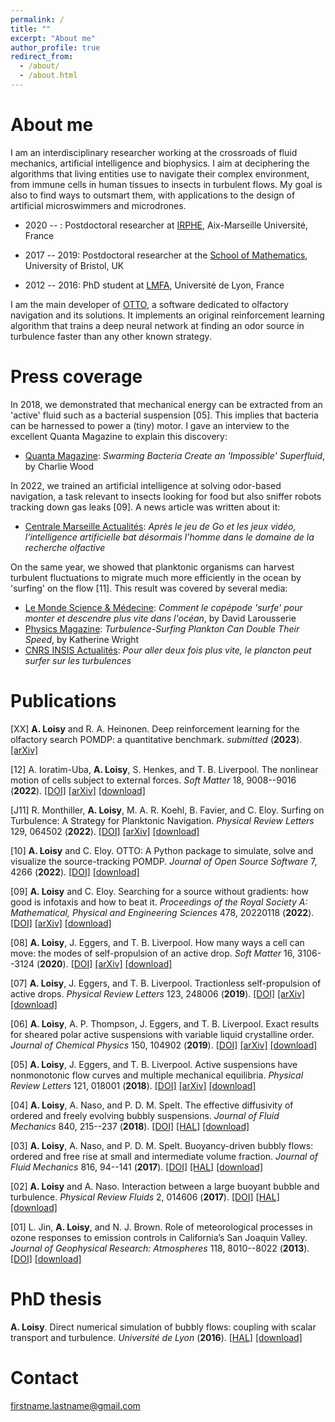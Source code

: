 ```yaml
---
permalink: /
title: ""
excerpt: "About me"
author_profile: true
redirect_from: 
  - /about/
  - /about.html
---
```


# About me

I am an interdisciplinary researcher working at the crossroads of fluid mechanics, artificial intelligence and biophysics. I aim at deciphering the algorithms that living entities use to navigate their complex environment, from immune cells in human tissues to insects in turbulent flows. My goal is also to find ways to outsmart them, with applications to the design of artificial microswimmers and microdrones.

* 2020 -- : Postdoctoral researcher at [IRPHE](https://irphe.univ-amu.fr/), Aix-Marseille Université, France

* 2017 -- 2019: Postdoctoral researcher at the [School of Mathematics](https://www.bristol.ac.uk/maths/), University of Bristol, UK

* 2012 -- 2016: PhD student at [LMFA](http://lmfa.ec-lyon.fr/?lang=fr), Université de Lyon, France

I am the main developer of [OTTO](https://github.com/C0PEP0D/otto), a software dedicated to olfactory navigation and its solutions. It implements an original reinforcement learning algorithm that trains a deep neural network at finding an odor source in turbulence faster than any other known strategy.

# Press coverage

In 2018, we demonstrated that mechanical energy can be extracted from an 'active' fluid such as a bacterial suspension \[05\]. This implies that bacteria can be harnessed to power a (tiny) motor. I gave an interview to the excellent Quanta Magazine to explain this discovery:
* [Quanta Magazine](https://www.quantamagazine.org/swarming-bacteria-create-an-impossible-superfluid-20180726/): *Swarming Bacteria Create an 'Impossible' Superfluid*, by Charlie Wood

In 2022, we trained an artificial intelligence at solving odor-based navigation, a task relevant to insects looking for food but also sniffer robots tracking down gas leaks \[09\]. A news article was written about it:
* [Centrale Marseille Actualités](https://www.centrale-marseille.fr/): *Après le jeu de Go et les jeux vidéo, l’intelligence artificielle bat désormais l’homme dans le domaine de la recherche olfactive*

On the same year, we showed that planktonic organisms can harvest turbulent fluctuations to migrate much more efficiently in the ocean by 'surfing' on the flow \[11\]. This result was covered by several media:
* [Le Monde Science & Médecine](https://www.lemonde.fr/sciences/article/2022/09/08/comment-le-copepode-surfe-pour-monter-et-descendre-plus-vite-dans-l-ocean_6140660_1650684.html): *Comment le copépode 'surfe' pour monter et descendre plus vite dans l'océan*, by David Larousserie
* [Physics Magazine](https://physics.aps.org/articles/v15/122): *Turbulence-Surfing Plankton Can Double Their Speed*, by Katherine Wright
* [CNRS INSIS Actualités](https://www.insis.cnrs.fr/index.php/fr/cnrsinfo/pour-aller-deux-fois-plus-vite-le-plancton-peut-surfer-sur-les-turbulences): *Pour aller deux fois plus vite, le plancton peut surfer sur les turbulences*



# Publications

[XX] **A. Loisy** and R. A. Heinonen.
Deep reinforcement learning for the olfactory search POMDP: a quantitative benchmark.
*submitted* (**2023**).
[[arXiv]](https://arXiv.org/abs/2302.00706)

[12] A. Ioratim-Uba, **A. Loisy**, S. Henkes, and T. B. Liverpool.
The nonlinear motion of cells subject to external forces. 
*Soft Matter* 18, 9008--9016 (**2022**).
[[DOI]](https://pubs.rsc.org/en/content/articlelanding/2022/sm/d2sm00934j/unauth)
[[arXiv]](https://arXiv.org/abs/2107.14556)
[[download]](http://auroreloisy.github.io/files/Ioratim-Uba2022_SoftMatter_active-drop-under-forces.pdf)

[J11] R. Monthiller, **A. Loisy**, M. A. R. Koehl, B. Favier, and C. Eloy. 
Surfing on Turbulence: A Strategy for Planktonic Navigation. 
*Physical Review Letters* 129, 064502 (**2022**).
[[DOI]](https://doi.org/10.1103/PhysRevLett.129.064502)
[[arXiv]](https://arXiv.org/abs/2110.10409)
[[download]](http://auroreloisy.github.io/files/Monthiller2022_PhysRevLett_surfing-plankton.pdf)

[10] **A. Loisy** and C. Eloy. 
OTTO: A Python package to simulate, solve and visualize the source-tracking POMDP. 
*Journal of Open Source Software* 7, 4266 (**2022**).
[[DOI]](https://doi.org/10.21105/joss.04266)
[[download]](http://auroreloisy.github.io/files/Loisy2022b_JOpenSourceSoftw_otto.pdf)

[09] **A. Loisy** and C. Eloy. 
Searching for a source without gradients: how good is infotaxis and how to beat it. 
*Proceedings of the Royal Society A: Mathematical, Physical and Engineering Sciences* 478, 20220118 (**2022**).
[[DOI]](https://doi.org/10.1098/rspa.2022.0118)
[[arXiv]](https://arXiv.org/abs/2112.10861)
[[download]](http://auroreloisy.github.io/files/Loisy2022a_ProcRSocA_infotaxis.pdf)

[08] **A. Loisy**, J. Eggers, and T. B. Liverpool. 
How many ways a cell can move: the modes of self-propulsion of an active drop. 
*Soft Matter* 16, 3106--3124 (**2020**).
[[DOI]](https://pubs.rsc.org/en/content/articlelanding/2020/SM/D0SM00070A)
[[arXiv]](https://arXiv.org/abs/2001.03970)
[[download]](http://auroreloisy.github.io/files/Loisy2020a_SoftMatter_active-drop.pdf)

[07] **A. Loisy**, J. Eggers, and T. B. Liverpool. 
Tractionless self-propulsion of active drops.
*Physical Review Letters* 123, 248006 (**2019**).
[[DOI]](https://doi.org/10.1103/PhysRevLett.123.248006)
[[arXiv]](https://arXiv.org/abs/1912.05051)
[[download]](http://auroreloisy.github.io/files/Loisy2019b_PhysRevLett_tractionless-drop.pdf)

[06] **A. Loisy**, A. P. Thompson, J. Eggers, and T. B. Liverpool. 
Exact results for sheared polar active suspensions with variable liquid crystalline order. 
*Journal of Chemical Physics* 150, 104902 (**2019**).
[[DOI]](https://doi.org/10.1063/1.5080343)
[[arXiv]](https://arXiv.org/abs/2212.05534)
[[download]](http://auroreloisy.github.io/files/Loisy2019a_JChemPhys_active-LC.pdf)

[05] **A. Loisy**, J. Eggers, and T. B. Liverpool.
Active suspensions have nonmonotonic flow curves and multiple mechanical equilibria. 
*Physical Review Letters* 121, 018001 (**2018**).
[[DOI]](https://doi.org/10.1103/PhysRevLett.121.018001)
[[arXiv]](https://arXiv.org/abs/1803.00533)
[[download]](http://auroreloisy.github.io/files/Loisy2018b_PhysRevLett_negative-viscosity.pdf)

[04] **A. Loisy**, A. Naso, and P. D. M. Spelt. 
The effective diffusivity of ordered and freely evolving bubbly suspensions. 
*Journal of Fluid Mechanics* 840, 215--237 (**2018**).
[[DOI]](https://doi.org/10.1017/jfm.2018.84)
[[HAL]](https://hal.archives-ouvertes.fr/hal-02084829)
[[download]](http://auroreloisy.github.io/files/Loisy2018a_JFluidMech_effective-diffusivity.pdf)

[03] **A. Loisy**, A. Naso, and P. D. M. Spelt. 
Buoyancy-driven bubbly flows: ordered and free rise at small and intermediate volume fraction. 
*Journal of Fluid Mechanics* 816, 94--141 (**2017**).
[[DOI]](http://dx.doi.org/10.1017/jfm.2017.64)
[[HAL]](https://hal.archives-ouvertes.fr/hal-01336649)
[[download]](http://auroreloisy.github.io/files/Loisy2017b_JFluidMech_bubbly-flows.pdf)

[02] **A. Loisy** and A. Naso. 
Interaction between a large buoyant bubble and turbulence. 
*Physical Review Fluids* 2, 014606 (**2017**).
[[DOI]](https://doi.org/10.1103/PhysRevFluids.2.014606)
[[HAL]](https://hal.archives-ouvertes.fr/hal-01346796)
[[download]](http://auroreloisy.github.io/files/Loisy2017a_PhysRevFluids_bubble-in-turbulence.pdf)

[01] L. Jin, **A. Loisy**, and N. J. Brown. 
Role of meteorological processes in ozone responses to emission controls in California’s San Joaquin Valley. 
*Journal of Geophysical Research: Atmospheres* 118, 8010--8022 (**2013**). 
[[DOI]](http://onlinelibrary.wiley.com/doi/10.1002/jgrd.50559/full) 
[[download]](http://auroreloisy.github.io/files/Jin2013_JGeophysResearch_ozone.pdf)

# PhD thesis

**A. Loisy**. 
Direct numerical simulation of bubbly flows: coupling with scalar transport and turbulence. 
*Université de Lyon* (**2016**).
[[HAL]](https://theses.hal.science/tel-01418076v1)
[[download]](http://auroreloisy.github.io/files/Loisy_PhD_thesis.pdf)

# Contact

firstname.lastname@gmail.com
